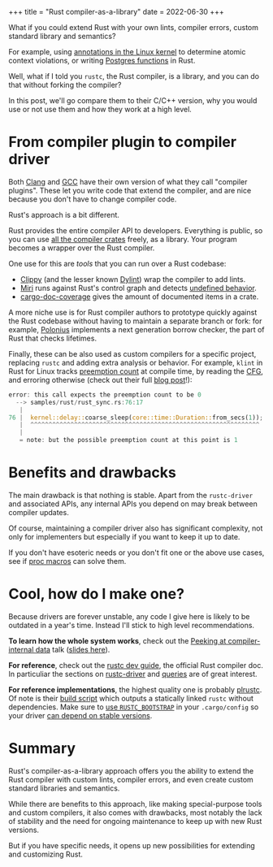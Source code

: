 +++
title = "Rust compiler-as-a-library"
date = 2022-06-30
+++

What if you could extend Rust with your own lints, compiler errors, custom
standard library and semantics?

For example, using [annotations in the Linux kernel][klint] to determine atomic
context violations, or writing [Postgres functions][plrustc] in Rust.

Well, what if I told you `rustc`, the Rust compiler, is a library, and you can
do that without forking the compiler?

In this post, we'll go compare them
to their C/C++ version, why you would use or not use them and how they work
at a high level.

# From compiler plugin to compiler driver

Both [Clang] and [GCC] have their own version of what they call "compiler
plugins". These let you write code that extend the compiler, and are nice
because you don't have to change compiler code.

Rust's approach is a bit different.

Rust provides the entire compiler API to developers. Everything is public, so
you can use [all the compiler crates][ccrates] freely, as a library. Your
program becomes a wrapper over the Rust compiler.

One use for this are *tools* that you can run over a Rust codebase:
- [Clippy] (and the lesser known [Dylint]) wrap the compiler to add lints.
- [Miri] runs against Rust's control graph and detects [undefined behavior].
- [cargo-doc-coverage] gives the amount of documented items in a crate.

A more niche use is for Rust compiler authors to prototype quickly against the
Rust codebase without having to maintain a separate branch or fork: for example,
[Polonius] implements a next generation borrow checker, the part of Rust that
checks lifetimes.

Finally, these can be also used as custom compilers for a specific project,
replacing `rustc` and adding extra analysis or behavior. For example, `klint` in
Rust for Linux tracks [preemption count] at compile time, by reading the [CFG],
and erroring otherwise (check out their full [blog post][klint]!):

```rust
error: this call expects the preemption count to be 0
  --> samples/rust/rust_sync.rs:76:17
   |
76 |  kernel::delay::coarse_sleep(core::time::Duration::from_secs(1));
   |  ^^^^^^^^^^^^^^^^^^^^^^^^^^^^^^^^^^^^^^^^^^^^^^^^^^^^^^^^^^^^^^^
   |
   = note: but the possible preemption count at this point is 1
```

# Benefits and drawbacks

The main drawback is that nothing is stable. Apart from the
`rustc-driver` and associated APIs, any internal APIs you depend on may break
between compiler updates.

Of course, maintaining a compiler driver also has significant complexity, not
only for implementers but
especially if you want to keep it up to date.

If you don't have esoteric needs or you don't fit one or the above use cases,
see if [proc macros] can solve them.

# Cool, how do I make one?

Because drivers are forever unstable, any code I give here is likely to be
outdated in a year's time. Instead I'll stick to high level recommendations.

**To learn how the whole system works**, check out the [Peeking at
compiler-internal data][talk] talk ([slides here][slides]).

**For reference**, check out the [rustc dev guide][rustc-dev], the official Rust
compiler doc. In particuliar the sections on [rustc-driver][driver-doc] and
[queries] are of great interest.

**For reference implementations**, the highest quality one is probably
[plrustc]. Of note is their [build script] which outputs a statically linked
`rustc` without dependencies. Make sure to [use `RUSTC_BOOTSTRAP`][1] in your
`.cargo/config` so your driver [can depend on stable versions][2].

# Summary

Rust's compiler-as-a-library approach offers you the ability to extend the Rust
compiler with custom lints, compiler errors, and even create custom standard
libraries and semantics.

While there are benefits to this approach, like making special-purpose tools and
custom compilers, it also comes with drawbacks, most notably the lack of
stability and the need for ongoing maintenance to keep up with new Rust
versions.

But if you have specific needs, it opens up new possibilities for extending and customizing Rust.

[clang]:https://clang.llvm.org/doxygen/group__CINDEX.html
[gcc]:https://gcc.gnu.org/wiki/plugins
[klint]: https://www.memorysafety.org/blog/gary-guo-klint-rust-tools/
[plrustc]: https://github.com/tcdi/plrust/tree/main/plrustc
[ccrates]: https://doc.rust-lang.org/nightly/nightly-rustc/
[driver]: https://rustc-dev-guide.rust-lang.org/rustc-driver.html
[macros]: https://xy2.dev/blog/simple-proc-macro/
[clippy]: https://github.com/rust-lang/rust-clippy
[dylint]: https://github.com/trailofbits/dylint
[miri]: https://github.com/rust-lang/miri
[undefined behavior]: https://en.wikipedia.org/wiki/Undefined_behavior
[cargo-doc-coverage]: https://michael-f-bryan.github.io/cargo-metrics/introduction.html
[polonius]:https://github.com/rust-lang/polonius
[cfg]:https://en.wikipedia.org/wiki/Control-flow_graph
[preemption count]: https://lwn.net/Articles/831678/
[proc macros]: https://doc.rust-lang.org/reference/procedural-macros.html
[talk]: https://www.youtube.com/watch?v=SKmd5A-1cSE
[slides]: https://hackmd.io/RiztubvfT4eOk4-4nM8Y7Q?both
[rustc-dev]: https://rustc-dev-guide.rust-lang.org/
[driver-doc]: https://rustc-dev-guide.rust-lang.org/rustc-driver.html
[queries]: https://rustc-dev-guide.rust-lang.org/query.html
[plrustc]: https://github.com/tcdi/plrust/tree/main/plrustc
[build script]: https://github.com/tcdi/plrust/blob/main/plrustc/build.sh

[1]:https://github.com/tcdi/plrust/blob/main/plrustc/.cargo/config.toml
[2]: https://github.com/tcdi/plrust/blob/main/plrustc/rust-toolchain.toml